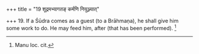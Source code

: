 +++
title = "19 शूद्रमभ्यागतङ् कर्मणि नियुञ्ज्यात्"

+++
19. If a Śūdra comes as a guest (to a Brāhmaṇa), he shall give him some work to do. He may feed him, after (that has been performed). [^14] 


[^14]:  Manu loc. cit.
